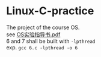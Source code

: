 # Linux-C-practice
The project of the course OS.  
see [OS实验指导书.pdf](https://github.com/SykieChen/Linux-C-practice/files/1536723/OS.pdf)  
6 and 7 shall be built with `-lpthread`  
exp. `gcc 6.c -lpthread -o 6`
